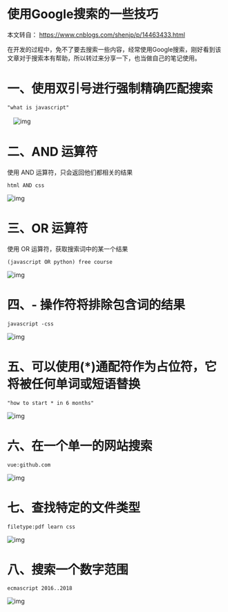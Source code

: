 # 使用Google搜索的一些技巧

本文转自： https://www.cnblogs.com/shenjp/p/14463433.html

在开发的过程中，免不了要去搜索一些内容，经常使用Google搜索，刚好看到该文章对于搜索本有帮助，所以转过来分享一下，也当做自己的笔记使用。

# 一、使用双引号进行强制精确匹配搜索

```
"what is javascript"
```

　![img](https://cdn.jsdelivr.net/gh/wakenhong/cdn/images/2021/202110131118041.png) 

# 二、AND 运算符

使用 AND 运算符，只会返回他们都相关的结果

```
html AND css
```

![img](https://cdn.jsdelivr.net/gh/wakenhong/cdn/images/2021/202110131118095.png)

#  三、OR 运算符

使用 OR 运算符，获取搜索词中的某一个结果

```
(javascript OR python) free course
```

![img](https://cdn.jsdelivr.net/gh/wakenhong/cdn/images/2021/202110131118549.png)

# 四、- 操作符将排除包含词的结果

```
javascript -css
```

![img](https://cdn.jsdelivr.net/gh/wakenhong/cdn/images/2021/202110131119443.png)

#  五、可以使用(*)通配符作为占位符，它将被任何单词或短语替换

```
"how to start * in 6 months"
```

![img](https://cdn.jsdelivr.net/gh/wakenhong/cdn/images/2021/202110131119927.png)

# 六、在一个单一的网站搜索

```
vue:github.com
```

![img](https://cdn.jsdelivr.net/gh/wakenhong/cdn/images/2021/202110131119722.png)

# 七、查找特定的文件类型

```
filetype:pdf learn css
```

![img](https://cdn.jsdelivr.net/gh/wakenhong/cdn/images/2021/202110131119235.png)

#  八、搜索一个数字范围

```
ecmascript 2016..2018
```

![img](https://cdn.jsdelivr.net/gh/wakenhong/cdn/images/2021/202110131117825.png)